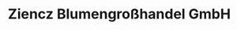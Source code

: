 ---
title: "Ziencz Blumengroßhandel GmbH"
url: /gieboldehausen/ziencz-blumengrosshandel-gmbh/
shop: Blumen
---